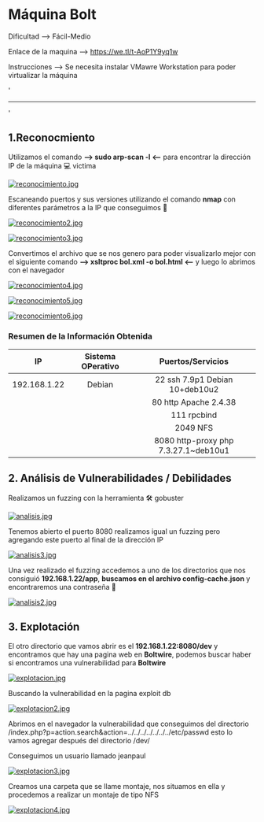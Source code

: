 # Máquina Bolt

Dificultad --> Fácil-Medio 

Enlace de la maquina --> https://we.tl/t-AoP1Y9yq1w

Instrucciones --> Se necesita instalar VMawre Workstation para poder virtualizar la máquina

'

-------------------------------------------------------------------------------------------------------------------------------------------------------------------

'

## 1.Reconocmiento

Utilizamos el comando **--> sudo arp-scan -l <--** para encontrar la dirección IP de la máquina 💻 victima

[![reconocimiento.jpg](https://i.postimg.cc/hPT1jFBV/reconocimiento.jpg)](https://postimg.cc/tYRxSM7g)


Escaneando puertos y sus versiones utilizando el comando **nmap** con diferentes parámetros a la IP que conseguimos 🔎

[![reconocimiento2.jpg](https://i.postimg.cc/t4DPZpmn/reconocimiento2.jpg)](https://postimg.cc/fVtk1nsM)


[![reconocimiento3.jpg](https://i.postimg.cc/HW5y0Qhg/reconocimiento3.jpg)](https://postimg.cc/6TWqtGKj)


Convertimos el archivo que se nos genero para poder visualizarlo mejor con el siguiente comando **--> xsltproc bol.xml -o bol.html <--** y luego lo abrimos con el navegador


[![reconocimiento4.jpg](https://i.postimg.cc/90VFYqDm/reconocimiento4.jpg)](https://postimg.cc/2bcDzydM)


[![reconocimiento5.jpg](https://i.postimg.cc/MHDZPKBy/reconocimiento5.jpg)](https://postimg.cc/8f7VsGt5)


[![reconocimiento6.jpg](https://i.postimg.cc/bNywGkXL/reconocimiento6.jpg)](https://postimg.cc/gr7WQw26)



### Resumen de la Información Obtenida

|IP             | Sistema OPerativo | Puertos/Servicios                   | 
|:------------: |:-----------------:| :----------------------------------:| 
| 192.168.1.22  | Debian            | 22 ssh 7.9p1 Debian 10+deb10u2      |
|               |                   | 80 http Apache 2.4.38               |
|               |                   | 111 rpcbind                         |
|               |                   | 2049 NFS                            |
|               |                   | 8080 http-proxy php 7.3.27.1~deb10u1|



## 2. Análisis de Vulnerabilidades / Debilidades

Realizamos un fuzzing con la herramienta 🛠️ gobuster

[![analisis.jpg](https://i.postimg.cc/13F2s7Wd/analisis.jpg)](https://postimg.cc/YvpbxRBN)


Tenemos abierto el puerto 8080 realizamos igual un fuzzing pero agregando este puerto al final de la dirección IP

[![analisis3.jpg](https://i.postimg.cc/J0Bv0Trt/analisis3.jpg)](https://postimg.cc/CnSm6sfV)


Una vez realizado el fuzzing accedemos a uno de los directorios que nos consiguió **192.168.1.22/app**, **buscamos en el archivo config-cache.json** y encontraremos una contraseña 🔑


[![analisis2.jpg](https://i.postimg.cc/3xZ6k0Tj/analisis2.jpg)](https://postimg.cc/w17FPv33)



## 3. Explotación

El otro directorio que vamos abrir es el **192.168.1.22:8080/dev** y encontramos que hay una pagina web en **Boltwire**, podemos buscar haber si encontramos una vulnerabilidad para **Boltwire**


[![explotacion.jpg](https://i.postimg.cc/7PJmkfYL/explotacion.jpg)](https://postimg.cc/jCKz6qfV)


Buscando la vulnerabilidad en la pagina exploit db


[![explotacion2.jpg](https://i.postimg.cc/CKZfqn2B/explotacion2.jpg)](https://postimg.cc/DWTZV0nn)


Abrimos en el navegador la vulnerabilidad que conseguimos del directorio /index.php?p=action.search&action=../../../../../../../etc/passwd esto lo vamos agregar después del directorio /dev/

Conseguimos un usuario llamado jeanpaul

[![explotacion3.jpg](https://i.postimg.cc/t4sMY29h/explotacion3.jpg)](https://postimg.cc/3kHBqj4R)


Creamos una carpeta que se llame montaje, nos situamos en ella y procedemos a realizar un montaje de tipo NFS


[![explotacion4.jpg](https://i.postimg.cc/xCZkTf5G/explotacion4.jpg)](https://postimg.cc/S2WQgpwj)
